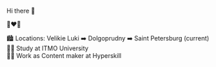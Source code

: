 Hi there 👋

🍏❤️💎

🏙 Locations: Velikie Luki ➡️ Dolgoprudny ➡️ Saint Petersburg (current)  
👨‍🎓 Study at ITMO University  
👨‍💻 Work as Content maker at Hyperskill  
<!-- 📄 CV - [Link (ru)]() -->
